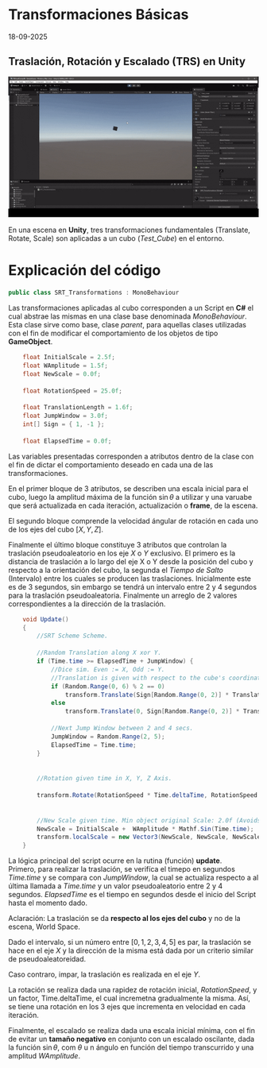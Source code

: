 # Transformaciones Básicas
18-09-2025

## Traslación, Rotación y Escalado (TRS) en Unity
![SRT](res/Unity_Test_Cube.gif)

En una escena en **Unity**, tres transformaciones fundamentales (Translate, Rotate, Scale) son aplicadas a un cubo (*Test_Cube*) en el entorno.

# Explicación del código

```cs
public class SRT_Transformations : MonoBehaviour
```
Las transformaciones aplicadas al cubo corresponden a un Script en **C#** el cual abstrae las mismas en una clase base denominada *MonoBehaviour*. Esta clase sirve como base, clase *parent*, para aquellas clases utilizadas con el fin de modificar el comportamiento de los objetos de tipo **GameObject**.

```cs
    float InitialScale = 2.5f;
    float WAmplitude = 1.5f;
    float NewScale = 0.0f;

    float RotationSpeed = 25.0f;

    float TranslationLength = 1.6f;
    float JumpWindow = 3.0f;
    int[] Sign = { 1, -1 };

    float ElapsedTime = 0.0f;
```
Las variables presentadas corresponden a atributos dentro de la clase con el fin de dictar el comportamiento deseado en cada una de las transformaciones.

En el primer bloque de 3 atributos, se describen una escala inicial para el cubo, luego la amplitud máxima de la función $\sin{\theta}$ a utilizar y una varuabe que será actualizada en cada iteración, actualización o **frame**, de la escena.

El segundo bloque comprende la velocidad ángular de rotación en cada uno de los ejes del cubo  $[X, Y, Z]$.

Finalmente el último bloque constituye 3 atributos que controlan la traslación pseudoaleatorio en los eje $X$  o  $Y$ exclusivo. El primero es la distancia de traslación a lo largo del eje X o Y desde la posición del cubo y respecto a la orientación del cubo, la segunda el *Tiempo de Salto* (Intervalo) entre los cuales se producen las traslaciones. Inicialmente este es de 3 segundos, sin embargo se tendrá un intervalo entre 2 y 4 segundos para la traslación pseudoaleatoria. Finalmente un arreglo de 2 valores correspondientes a la dirección de la traslación.

```cs
    void Update()
    {
        //SRT Scheme Scheme.

        //Random Translation along X xor Y. 
        if (Time.time >= ElapsedTime + JumpWindow) {
            //Dice sim. Even := X, Odd := Y.
            //Translation is given with respect to the cube's coordinates. It follows is given by the cube's orientation.
            if (Random.Range(0, 6) % 2 == 0)
                transform.Translate(Sign[Random.Range(0, 2)] * TranslationLength, 0, 0);
            else
                transform.Translate(0, Sign[Random.Range(0, 2)] * TranslationLength, 0);

            //Next Jump Window between 2 and 4 secs.
            JumpWindow = Random.Range(2, 5);
            ElapsedTime = Time.time;
        }
        
        
        //Rotation given time in X, Y, Z Axis.
  
        transform.Rotate(RotationSpeed * Time.deltaTime, RotationSpeed * Time.deltaTime, RotationSpeed * Time.deltaTime);
        
 
        //New Scale given time. Min object original Scale: 2.0f (Avoids negative scaling i.e. Undefined behaviour).
        NewScale = InitialScale +  WAmplitude * Mathf.Sin(Time.time);
        transform.localScale = new Vector3(NewScale, NewScale, NewScale);
    }
```

La lógica principal del script ocurre en la rutina (función) **update**.  
Primero, para realizar la traslación, se verifíca el timepo en segundos *Time.time* y se compara con *JumpWindow*, la cual se actualiza respecto a al última llamada a *Time.time* y un valor pseudoaleatorio entre 2 y 4 segundos. *ElapsedTime* es el tiempo en segundos desde el inicio del Script hasta el momento dado.

Aclaración: La traslación se da **respecto al los ejes del cubo** y no de la escena, World Space.

Dado el intervalo, si un número entre  $[0, 1, 2, 3, 4, 5]$  es par, la traslación se hace en el eje  $X$  y la dirección de la misma está dada por un criterio similar de pseudoaleatoreidad.

Caso contraro, impar, la traslación es realizada en el eje  $Y$.

La rotación se realiza dada una rapidez de rotación inicial, *RotationSpeed*, y un factor, Time.deltaTime, el cual incremetna gradualmente la misma. Así, se tiene una rotación en los 3 ejes que incrementa en velocidad en cada iteración.

Finalmente, el escalado se realiza dada una escala inicial mínima, con el fin de evitar un **tamaño negativo** en conjunto con un escalado oscilante, dada la función  $\sin{\theta}$, com $\theta$ u n ángulo en función del tiempo transcurrido y una amplitud *WAmplitude*.